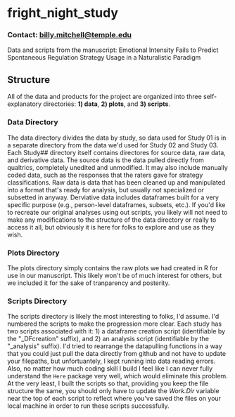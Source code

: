 # fright_night_study
### Contact: billy.mitchell@temple.edu
Data and scripts from the manuscript: Emotional Intensity Fails to Predict Spontaneous  Regulation Strategy Usage in a Naturalistic Paradigm

## Structure
All of the data and products for the project are organized into three self-explanatory directories: **1) data**, **2) plots**, and **3) scripts**. 

### Data Directory
The data directory divides the data by study, so data used for Study 01 is in a separate directory from the data we'd used for Study 02 and Study 03. Each Study## directory itself contains directores for source data, raw data, and derivative data. The source data is the data pulled directly from qualtrics, completely unedited and unmodified. It may also include manually coded data, such as the responses that the raters gave for strategy classifications. Raw data is data that has been cleaned up and manipulated into a format that's ready for analysis, but usually not specialized or subsetted in anyway. Derviative data includes dataframes built for a very specific purpose (e.g., person-level dataframes, subsets, etc.). If you'd like to recreate our original analyses using out scripts, you likely will not need to make any modifications to the structure of the data directory or really to access it all, but obviously it is here for folks to explore and use as they wish.

### Plots Directory
The plots directory simply contains the raw plots we had created in R for use in our manuscript. This likely won't be of much interest for others, but we included it for the sake of tranparency and posterity. 

### Scripts Directory
The scripts directory is likely the most interesting to folks, I'd assume. I'd numbered the scripts to make the progression more clear. Each study has two scripts associated with it: 1) a dataframe creation script (identifiable by the "_DFcreation" suffix), and 2) an analysis script (identifiable by the "_analysis" suffix). I'd tried to rearrange the datapulling functions in a way that you could just pull the data directly from github and not have to update your filepaths, but unfortuantely, I kept running into data reading errors. Also, no matter how much coding skill I build I feel like I can never fully understand the ```Here``` package very well, which would eliminate this problem. At the very least, I built the scripts so that, providing you keep the file structure the same, you should only have to update the *Work.Dir* variable near the top of each script to reflect where you've saved the files on your local machine in order to run these scripts successfully. 

